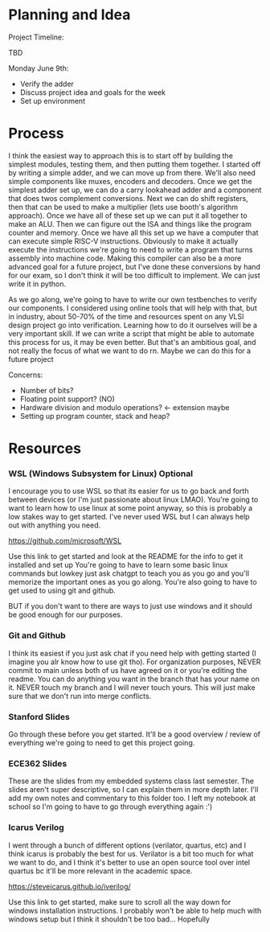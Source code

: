 # Planning and Idea 
Project Timeline:

TBD

Monday June 9th: 
+ Verify the adder
+ Discuss project idea and goals for the week
+ Set up environment

# Process
I think the easiest way to approach this is to start off by building the simplest modules, testing them, and then putting them together. I started off by writing a simple adder, and we can move up from there. We'll also need simple components like muxes, encoders and decoders. Once we get the simplest adder set up, we can do a carry lookahead adder and a component that does twos complement conversions. Next we can do shift registers, then that can be used to make a multiplier (lets use booth's algorithm approach). Once we have all of these set up we can put it all together to make an ALU. Then we can figure out the ISA and things like the program counter and memory. Once we have all this set up we have a computer that can execute simple RISC-V instructions. Obviously to make it actually execute the instructions we're going to need to write a program that turns assembly into machine code. Making this compiler can also be a more advanced goal for a future project, but I've done these conversions by hand for our exam, so I don't think it will be too difficult to implement. We can just write it in python. 

As we go along, we're going to have to write our own testbenches to verify our components. I considered using online tools that will help with that, but in industry, about 50-70% of the time and resources spent on any VLSI design project go into verification. Learning how to do it ourselves will be a very important skill. If we can write a script that might be able to automate this process for us, it may be even better. But that's an ambitious goal, and not really the focus of what we want to do rn. Maybe we can do this for a future project

Concerns:
+ Number of bits?
+ Floating point support? (NO)
+ Hardware division and modulo operations? <- extension maybe
+ Setting up program counter, stack and heap?

# Resources 
### WSL (Windows Subsystem for Linux) Optional
I encourage you to use WSL so that its easier for us to go back and forth between devices (or I'm just passionate about linux LMAO). You're going to want to learn how to use linux at some point anyway, so this is probably a low stakes way to get started. I've never used WSL but I can always help out with anything you need. 

https://github.com/microsoft/WSL

Use this link to get started and look at the README for the info to get it installed and set up 
You're going to have to learn some basic linux commands but lowkey just ask chatgpt to teach you as you go and you'll memorize the important ones as you go along. You're also going to have to get used to using git and github. 

BUT if you don't want to there are ways to just use windows and it should be good enough for our purposes. 

### Git and Github
I think its easiest if you just ask chat if you need help with getting started (I imagine you alr know how to use git tho). 
For organization purposes, NEVER commit to main unless both of us have agreed on it or you're editing the readme. You can do anything you want in the branch that has your name on it. NEVER touch my branch and I will never touch yours. This will just make sure that we don't run into merge conflicts.

### Stanford Slides 
Go through these before you get started. It'll be a good overview / review of everything we're going to need to get this project going. 

### ECE362 Slides
These are the slides from my embedded systems class last semester. The slides aren't super descriptive, so I can explain them in more depth later. I'll add my own notes and commentary to this folder too. I left my notebook at school so I'm going to have to go through everything again :')

### Icarus Verilog 
I went through a bunch of different options (verilator, quartus, etc) and I think icarus is probably the best for us. Verilator is a bit too much for what we want to do, and I think it's better to use an open source tool over intel quartus bc it'll be more relevant in the academic space. 

https://steveicarus.github.io/iverilog/

Use this link to get started, make sure to scroll all the way down for windows installation instructions. I probably won't be able to help much with windows setup but I think it shouldn't be too bad... Hopefully




